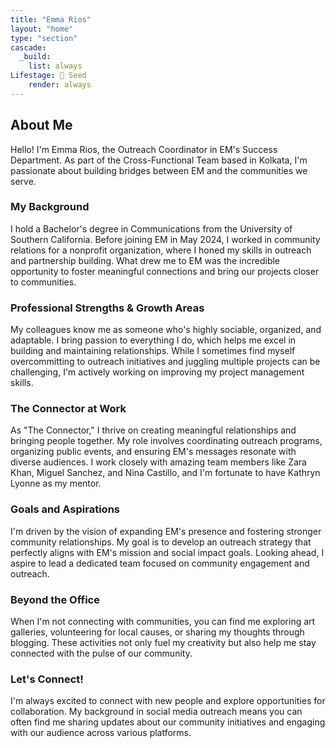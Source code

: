 ```yaml
---
title: "Emma Rios"
layout: "home"
type: "section"
cascade:
  _build:
    list: always
Lifestage: 🌱 Seed
    render: always
---
```

## About Me

Hello! I'm Emma Rios, the Outreach Coordinator in EM's Success Department. As part of the Cross-Functional Team based in Kolkata, I'm passionate about building bridges between EM and the communities we serve.

### My Background

I hold a Bachelor's degree in Communications from the University of Southern California. Before joining EM in May 2024, I worked in community relations for a nonprofit organization, where I honed my skills in outreach and partnership building. What drew me to EM was the incredible opportunity to foster meaningful connections and bring our projects closer to communities.

### Professional Strengths & Growth Areas

My colleagues know me as someone who's highly sociable, organized, and adaptable. I bring passion to everything I do, which helps me excel in building and maintaining relationships. While I sometimes find myself overcommitting to outreach initiatives and juggling multiple projects can be challenging, I'm actively working on improving my project management skills.

### The Connector at Work

As "The Connector," I thrive on creating meaningful relationships and bringing people together. My role involves coordinating outreach programs, organizing public events, and ensuring EM's messages resonate with diverse audiences. I work closely with amazing team members like Zara Khan, Miguel Sanchez, and Nina Castillo, and I'm fortunate to have Kathryn Lyonne as my mentor.

### Goals and Aspirations

I'm driven by the vision of expanding EM's presence and fostering stronger community relationships. My goal is to develop an outreach strategy that perfectly aligns with EM's mission and social impact goals. Looking ahead, I aspire to lead a dedicated team focused on community engagement and outreach.

### Beyond the Office

When I'm not connecting with communities, you can find me exploring art galleries, volunteering for local causes, or sharing my thoughts through blogging. These activities not only fuel my creativity but also help me stay connected with the pulse of our community.

### Let's Connect!

I'm always excited to connect with new people and explore opportunities for collaboration. My background in social media outreach means you can often find me sharing updates about our community initiatives and engaging with our audience across various platforms.